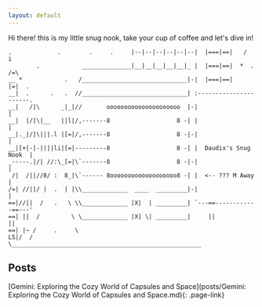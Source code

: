 ```yaml
---
layout: default
---
```

<!-- ![Pixels](assets/splash.png){:.full.pixels} -->

Hi there! this is my little snug nook, take your cup of coffee and let's dive in!

```
.             .        .     .     |--|--|--|--|--|--|  |===|==|   /    i
        .            ______________|__|__|__|__|__|_ |  |===|==|  *  . /=\
__ *            .   /______________________________|-|  |===|==|       |=|  .
__|  .      .   .  //______________________________| :----------------------.
__|   /|\      _|_|//       ooooooooooooooooooooo  |-|                      |
__|  |/|\|__   ||l|/,-------8                   8 -| |                      |
__|._|/|\|||.l |[=|/,-------8                   8 -|-|                      |
__|[+|-|-||||li|[=|---------8                   8 -| |  Daudix's Snug Nook  |
_-----.|/| //:\_[=|\`-------8                   8 -|-|                      |
 /|  /||//8/ :  8_|\`------ 8ooooooooooooooooooo8 -| |  <-- ??? M Away      |
/=| //||/ |  .  | |\\_____________  ____  _________|-|                      |
==|//||  /   .   \ \\_____________ |X|  | _________| `---==------------==---'
==| ||  /         \ \_____________ |X| \| _________|     ||            ||
==| |~ /     .     \
LS|/  /             \______________________________________________________
```

## Posts

[Gemini: Exploring the Cozy World of Capsules and Space](posts/Gemini: Exploring the Cozy World of Capsules and Space.md){: .page-link}